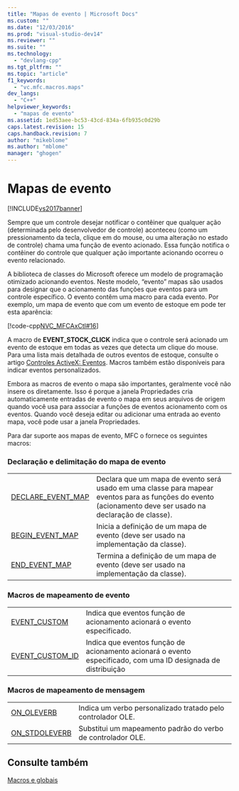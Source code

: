 ```yaml
---
title: "Mapas de evento | Microsoft Docs"
ms.custom: ""
ms.date: "12/03/2016"
ms.prod: "visual-studio-dev14"
ms.reviewer: ""
ms.suite: ""
ms.technology: 
  - "devlang-cpp"
ms.tgt_pltfrm: ""
ms.topic: "article"
f1_keywords: 
  - "vc.mfc.macros.maps"
dev_langs: 
  - "C++"
helpviewer_keywords: 
  - "mapas de evento"
ms.assetid: 1ed53aee-bc53-43cd-834a-6fb935c0d29b
caps.latest.revision: 15
caps.handback.revision: 7
author: "mikeblome"
ms.author: "mblome"
manager: "ghogen"
---
```

# Mapas de evento
[!INCLUDE[vs2017banner](../../assembler/inline/includes/vs2017banner.md)]

Sempre que um controle desejar notificar o contêiner que qualquer ação \(determinada pelo desenvolvedor de controle\) aconteceu \(como um pressionamento da tecla, clique em do mouse, ou uma alteração no estado de controle\) chama uma função de evento acionado.  Essa função notifica o contêiner do controle que qualquer ação importante acionando ocorreu o evento relacionado.  
  
 A biblioteca de classes do Microsoft oferece um modelo de programação otimizado acionando eventos.  Neste modelo, “evento” mapas são usados para designar que o acionamento das funções que eventos para um controle específico.  O evento contêm uma macro para cada evento.  Por exemplo, um mapa de evento que com um evento de estoque em pode ter esta aparência:  
  
 [!code-cpp[NVC_MFCAxCtl#16](../../mfc/reference/codesnippet/CPP/event-maps_1.cpp)]  
  
 A macro de **EVENT\_STOCK\_CLICK** indica que o controle será acionado um evento de estoque em todas as vezes que detecta um clique do mouse.  Para uma lista mais detalhada de outros eventos de estoque, consulte o artigo [Controles ActiveX: Eventos](../../mfc/mfc-activex-controls-events.md).  Macros também estão disponíveis para indicar eventos personalizados.  
  
 Embora as macros de evento o mapa são importantes, geralmente você não insere os diretamente.  Isso é porque a janela Propriedades cria automaticamente entradas de evento o mapa em seus arquivos de origem quando você usa para associar a funções de eventos acionamento com os eventos.  Quando você deseja editar ou adicionar uma entrada ao evento mapa, você pode usar a janela Propriedades.  
  
 Para dar suporte aos mapas de evento, MFC o fornece os seguintes macros:  
  
### Declaração e delimitação do mapa de evento  
  
|||  
|-|-|  
|[DECLARE\_EVENT\_MAP](../Topic/DECLARE_EVENT_MAP.md)|Declara que um mapa de evento será usado em uma classe para mapear eventos para as funções do evento \(acionamento deve ser usado na declaração de classe\).|  
|[BEGIN\_EVENT\_MAP](../Topic/BEGIN_EVENT_MAP.md)|Inicia a definição de um mapa de evento \(deve ser usado na implementação da classe\).|  
|[END\_EVENT\_MAP](../Topic/END_EVENT_MAP.md)|Termina a definição de um mapa de evento \(deve ser usado na implementação da classe\).|  
  
### Macros de mapeamento de evento  
  
|||  
|-|-|  
|[EVENT\_CUSTOM](../Topic/EVENT_CUSTOM.md)|Indica que eventos função de acionamento acionará o evento especificado.|  
|[EVENT\_CUSTOM\_ID](../Topic/EVENT_CUSTOM_ID.md)|Indica que eventos função de acionamento acionará o evento especificado, com uma ID designada de distribuição|  
  
### Macros de mapeamento de mensagem  
  
|||  
|-|-|  
|[ON\_OLEVERB](../Topic/ON_OLEVERB.md)|Indica um verbo personalizado tratado pelo controlador OLE.|  
|[ON\_STDOLEVERB](../Topic/ON_STDOLEVERB.md)|Substitui um mapeamento padrão do verbo de controlador OLE.|  
  
## Consulte também  
 [Macros e globais](../../mfc/reference/mfc-macros-and-globals.md)